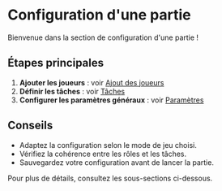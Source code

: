 # Configuration d'une partie

Bienvenue dans la section de configuration d'une partie !

## Étapes principales

1. **Ajouter les joueurs** : voir [Ajout des joueurs](./ajout-joueurs.mdx)
2. **Définir les tâches** : voir [Tâches](./taches)
3. **Configurer les paramètres généraux** : voir [Paramètres](./parametres)

## Conseils
- Adaptez la configuration selon le mode de jeu choisi.
- Vérifiez la cohérence entre les rôles et les tâches.
- Sauvegardez votre configuration avant de lancer la partie.

Pour plus de détails, consultez les sous-sections ci-dessous.
